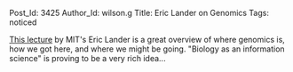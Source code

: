 Post_Id: 3425
Author_Id: wilson.g
Title: Eric Lander on Genomics
Tags: noticed

<p><a href="http://academicearth.org/lectures/lander-genomics">This lecture</a> by MIT's Eric Lander is a great overview of where genomics is, how we got here, and where we might be going. "Biology as an information science" is proving to be a very rich idea...</p>
